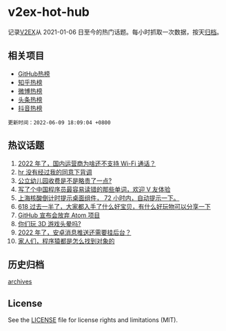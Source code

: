 # v2ex-hot-hub

 记录[V2EX](https://www.v2ex.com/)从 2021-01-06 日至今的热门话题。每小时抓取一次数据，按天[归档](archives)。
 
 ## 相关项目

- [GitHub热榜](https://github.com/lonnyzhang423/github-hot-hub)
- [知乎热榜](https://github.com/lonnyzhang423/zhihu-hot-hub)
- [微博热榜](https://github.com/lonnyzhang423/weibo-hot-hub)
- [头条热榜](https://github.com/lonnyzhang423/toutiao-hot-hub)
- [抖音热榜](https://github.com/lonnyzhang423/douyin-hot-hub)


 `更新时间：2022-06-09 18:09:04 +0800`

## 热议话题

1. [2022 年了，国内运营商为啥还不支持 Wi-Fi 通话？](https://www.v2ex.com/t/858300)
1. [hr 没有经过我的同意下背调](https://www.v2ex.com/t/858263)
1. [公立幼儿园收费是不是略贵了一点?](https://www.v2ex.com/t/858347)
1. [写了个中国程序员最容易读错的那些单词，欢迎 V 友体验](https://www.v2ex.com/t/858277)
1. [上海核酸倒计时提示桌面组件， 72 小时内，自动提示一下。](https://www.v2ex.com/t/858376)
1. [618 过去一半了，大家都入手了什么好宝贝，有什么好玩物可以分享一下](https://www.v2ex.com/t/858319)
1. [GitHub 宣布会放弃 Atom 项目](https://www.v2ex.com/t/858301)
1. [你们玩 3D 游戏头晕吗?](https://www.v2ex.com/t/858399)
1. [2022 年了，安卓消息推送还需要挂后台？](https://www.v2ex.com/t/858309)
1. [家人们，程序猿都是怎么找到对象的](https://www.v2ex.com/t/858333)

## 历史归档

[archives](archives)

## License

See the [LICENSE](LICENSE) file for license rights and limitations (MIT).
